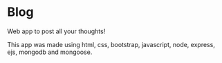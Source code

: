 # Blog
Web app to post all your thoughts!

This app was made using html, css, bootstrap, javascript, node, express, ejs, mongodb and mongoose.


